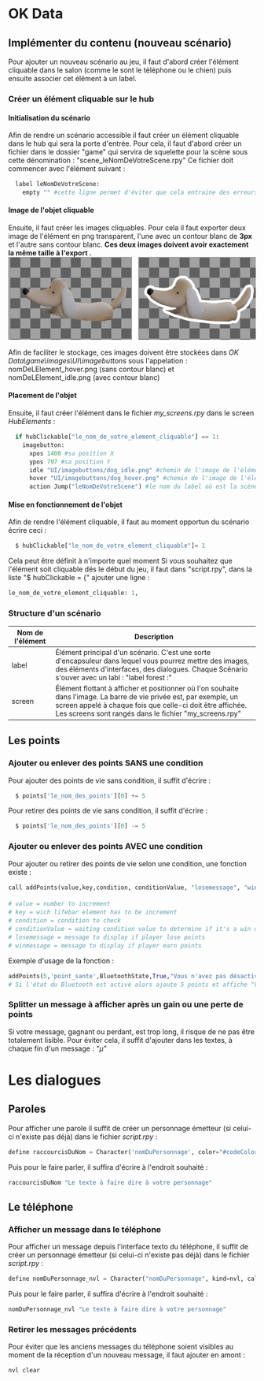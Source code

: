 # OK Data

## Implémenter du contenu (nouveau scénario)
Pour ajouter un nouveau scénario au jeu, il faut d'abord créer l'élément cliquable dans le salon (comme le sont le téléphone ou le chien) puis ensuite associer cet élément à un label.

### Créer un élément cliquable sur le hub
#### Initialisation du scénario
Afin de rendre un scénario accessible il faut créer un élément cliquable dans le hub qui sera la porte d'entrée.
Pour cela, il faut d'abord créer un fichier dans le dossier "game" qui servira de squelette pour la scène sous cette dénomination : "scene_leNomDeVotreScene.rpy"
Ce fichier doit commencer avec l'élément suivant :
```python
  label leNomDeVotreScene:
    empty "" #cette ligne permet d'éviter que cela entraine des erreurs en affichant un premier texte vide à l'ouverture du label
```
#### Image de l'objet cliquable
Ensuite, il faut créer les images cliquables. Pour cela il faut exporter deux image de l'élément en png transparent, l'une avec un contour blanc de **3px** et l'autre sans contour blanc. **Ces deux images doivent avoir exactement la même taille à l'export  .**
![Example d'élément cliquable en version hover et idle](https://github.com/EPN-Argentan/OK-Data/blob/main/src/example_imageButtons.png)

Afin de faciliter le stockage, ces images doivent être stockées dans *OK Data\game\images\UI\imagebuttons* sous l'appelation : nomDeLElement_hover.png (sans contour blanc) et nomDeLElement_idle.png (avec contour blanc)

#### Placement de l'objet
Ensuite, il faut créer l'élément dans le fichier *my_screens.rpy* dans le screen *HubElements* :
```python
  if hubClickable["le_nom_de_votre_element_cliquable"] == 1:
    imagebutton:
      xpos 1400 #sa position X
      ypos 797 #sa position Y
      idle "UI/imagebuttons/dog_idle.png" #chemin de l'image de l'élément cliquable avec un contour blanc
      hover "UI/imagebuttons/dog_hover.png" #chemin de l'image de l'élément cliquable sans un contour blanc
      action Jump("leNomDeVotreScene") #le nom du label où est la scène
```
#### Mise en fonctionnement de l'objet
Afin de rendre l'élément cliquable, il faut au moment opportun du scénario écrire ceci :
```python
  $ hubClickable["le_nom_de_votre_element_cliquable"]= 1
```
Cela peut être définit à n'importe quel moment
Si vous souhaitez que l'élément soit cliquable dés le début du jeu, il faut dans "script.rpy", dans la liste "$ hubClickable = {" ajouter une ligne :
```python
le_nom_de_votre_element_cliquable: 1,
```
### Structure d'un scénario
| Nom de l'élément  | Description |
| ------------- | ------------- |
| label  | Élément principal d'un scénario. C'est une sorte d'encapsuleur dans lequel vous pourrez mettre des images, des éléments d'interfaces, des dialogues. Chaque Scénario s'ouver avec un labl : "label forest :"  |
| screen  | Élément flottant à afficher et positionner où l'on souhaite dans l'image. La barre de vie privée est, par exemple, un screen appelé à chaque fois que celle-ci doit être affichée. Les screens sont rangés dans le fichier "my_screens.rpy"  |

## Les points
### Ajouter ou enlever des points SANS une condition
Pour ajouter des points de vie sans condition, il suffit d'écrire :
```python
  $ points['le_nom_des_points'][0] += 5
```
Pour retirer des points de vie sans condition, il suffit d'écrire :
```python
  $ points['le_nom_des_points'][0] -= 5
```

### Ajouter ou enlever des points AVEC une condition 
Pour ajouter ou retirer des points de vie selon une condition, une fonction existe :
```python
call addPoints(value,key,condition, conditionValue, "losemessage", "winmessage")

# value = number to increment
# key = wich lifebar element has to be increment
# condition = condition to check
# conditionValue = waiting condition value to determine if it's a win or not
# losemessage = message to display if player lose points
# winmessage = message to display if player earn points
```
Exemple d'usage de la fonction :
```python
addPoints(5,'point_sante',BluetoothState,True,"Vous n'avez pas désactivé le bluetooth", "Vous avez bien pensé à désactiver le bluetooth")
# Si l'état du Bluetooth est activé alors ajoute 5 points et affiche "Vous avez bien pensé à désactiver le bluetooth" et sinon, retire 5 points et affiche "Vous n'avez pas désactivé le bluetooth"
```
### Splitter un message à afficher après un gain ou une perte de points
Si votre message, gagnant ou perdant, est trop long, il risque de ne pas être totalement lisible. Pour éviter cela, il suffit d'ajouter dans les textes, à chaque fin d'un message : *"µ"*
# Les dialogues
## Paroles
Pour afficher une parole il suffit de créer un personnage émetteur (si celui-ci n'existe pas déjà) dans le fichier *script.rpy* :
```python
define raccourcisDuNom = Character('nomDuPersonnage', color="#codeColorTextBackground")
```
Puis pour le faire parler, il suffira d'écrire à l'endroit souhaité :
```python
raccourcisDuNom "Le texte à faire dire à votre personnage"
```

## Le téléphone
### Afficher un message dans le téléphone
Pour afficher un message depuis l'interface texto du téléphone, il suffit de créer un personnage émetteur (si celui-ci n'existe pas déjà) dans le fichier *script.rpy* :
```python
define nomDuPersonnage_nvl = Character("nomDuPersonnage", kind=nvl, callback=Phone_ReceiveSound)
```
Puis pour le faire parler, il suffira d'écrire à l'endroit souhaité :
```python
nomDuPersonnage_nvl "Le texte à faire dire à votre personnage"
```
### Retirer les messages précédents
Pour éviter que les anciens messages du téléphone soient visibles au moment de la réception d'un nouveau message, il faut ajouter en amont :
```python
nvl clear
```


